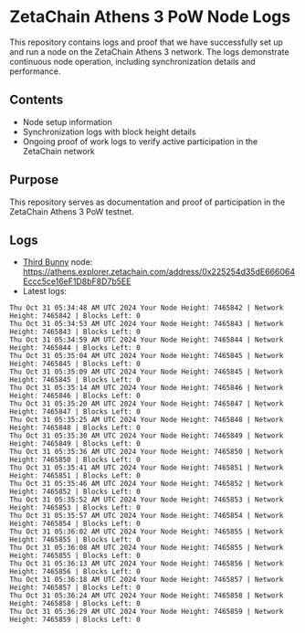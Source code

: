 # ZetaChain Athens 3 PoW Node Logs
This repository contains logs and proof that we have successfully set up and run a node on the ZetaChain Athens 3 network. The logs demonstrate continuous node operation, including synchronization details and performance.

## Contents
- Node setup information
- Synchronization logs with block height details
- Ongoing proof of work logs to verify active participation in the ZetaChain network

## Purpose
This repository serves as documentation and proof of participation in the ZetaChain Athens 3 PoW testnet.

## Logs

- [Third Bunny](https://thirdbunny.xyz/) node: https://athens.explorer.zetachain.com/address/0x225254d35dE666064Eccc5ce16eF1D8bF8D7b5EE
- Latest logs:
```
Thu Oct 31 05:34:48 AM UTC 2024 Your Node Height: 7465842 | Network Height: 7465842 | Blocks Left: 0
Thu Oct 31 05:34:53 AM UTC 2024 Your Node Height: 7465843 | Network Height: 7465843 | Blocks Left: 0
Thu Oct 31 05:34:59 AM UTC 2024 Your Node Height: 7465844 | Network Height: 7465844 | Blocks Left: 0
Thu Oct 31 05:35:04 AM UTC 2024 Your Node Height: 7465845 | Network Height: 7465845 | Blocks Left: 0
Thu Oct 31 05:35:09 AM UTC 2024 Your Node Height: 7465845 | Network Height: 7465845 | Blocks Left: 0
Thu Oct 31 05:35:14 AM UTC 2024 Your Node Height: 7465846 | Network Height: 7465846 | Blocks Left: 0
Thu Oct 31 05:35:20 AM UTC 2024 Your Node Height: 7465847 | Network Height: 7465847 | Blocks Left: 0
Thu Oct 31 05:35:25 AM UTC 2024 Your Node Height: 7465848 | Network Height: 7465848 | Blocks Left: 0
Thu Oct 31 05:35:30 AM UTC 2024 Your Node Height: 7465849 | Network Height: 7465849 | Blocks Left: 0
Thu Oct 31 05:35:36 AM UTC 2024 Your Node Height: 7465850 | Network Height: 7465850 | Blocks Left: 0
Thu Oct 31 05:35:41 AM UTC 2024 Your Node Height: 7465851 | Network Height: 7465851 | Blocks Left: 0
Thu Oct 31 05:35:46 AM UTC 2024 Your Node Height: 7465852 | Network Height: 7465852 | Blocks Left: 0
Thu Oct 31 05:35:52 AM UTC 2024 Your Node Height: 7465853 | Network Height: 7465853 | Blocks Left: 0
Thu Oct 31 05:35:57 AM UTC 2024 Your Node Height: 7465854 | Network Height: 7465854 | Blocks Left: 0
Thu Oct 31 05:36:02 AM UTC 2024 Your Node Height: 7465855 | Network Height: 7465855 | Blocks Left: 0
Thu Oct 31 05:36:08 AM UTC 2024 Your Node Height: 7465855 | Network Height: 7465855 | Blocks Left: 0
Thu Oct 31 05:36:13 AM UTC 2024 Your Node Height: 7465856 | Network Height: 7465856 | Blocks Left: 0
Thu Oct 31 05:36:18 AM UTC 2024 Your Node Height: 7465857 | Network Height: 7465857 | Blocks Left: 0
Thu Oct 31 05:36:24 AM UTC 2024 Your Node Height: 7465858 | Network Height: 7465858 | Blocks Left: 0
Thu Oct 31 05:36:29 AM UTC 2024 Your Node Height: 7465859 | Network Height: 7465859 | Blocks Left: 0
```
